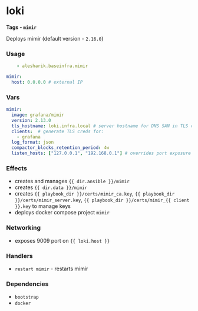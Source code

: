 # loki
__Tags - `mimir`__

Deploys mimir (default version - `2.16.0`)

### Usage
```yaml
    - alesharik.baseinfra.mimir
```
```yaml
mimir:
  host: 0.0.0.0 # external IP
```

### Vars
```yaml
mimir:
  image: grafana/mimir
  version: 2.13.0
  tls_hostname: loki.infra.local # server hostname for DNS SAN in TLS cert
  clients:  # generate TLS creds for:
    - grafana
  log_format: json
  compactor_blocks_retention_period: 4w
  listen_hosts: ["127.0.0.1", "192.168.0.1"] # overrides port exposure in docker. Default is `[mimir.host]`. Allows to expose container on multiple networks
```

### Effects
- creates and manages `{{ dir.ansible }}/mimir`
- creates `{{ dir.data }}/mimir`
- creates `{{ playbook_dir }}/certs/mimir_ca.key`, `{{ playbook_dir }}/certs/mimir_server.key`, `{{ playbook_dir }}/certs/mimir_{{ client }}.key` to manage keys
- deploys docker compose project `mimir`

### Networking
- exposes 9009 port on `{{ loki.host }}`

### Handlers
- `restart mimir` - restarts mimir

### Dependencies
- `bootstrap`
- `docker`